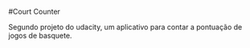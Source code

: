 #Court Counter

Segundo projeto do udacity, um aplicativo para contar a pontuação de jogos de basquete.
